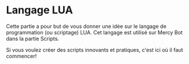 # **Langage LUA**

Cette partie a pour but de vous donner une idée sur le langage de programmation \(ou scriptage\) LUA. Cet langage est utilisé sur Mercy Bot dans la partie Scripts.

Si vous voulez créer des scripts innovants et pratiques, c'est ici où il faut commencer!

